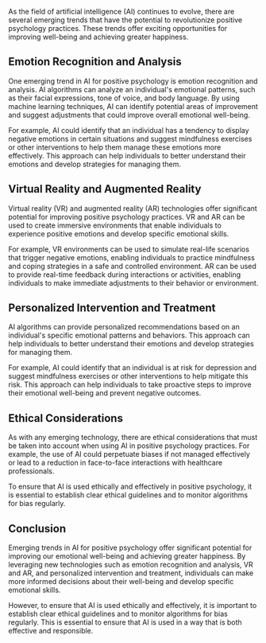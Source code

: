 
As the field of artificial intelligence (AI) continues to evolve, there are several emerging trends that have the potential to revolutionize positive psychology practices. These trends offer exciting opportunities for improving well-being and achieving greater happiness.

Emotion Recognition and Analysis
--------------------------------

One emerging trend in AI for positive psychology is emotion recognition and analysis. AI algorithms can analyze an individual's emotional patterns, such as their facial expressions, tone of voice, and body language. By using machine learning techniques, AI can identify potential areas of improvement and suggest adjustments that could improve overall emotional well-being.

For example, AI could identify that an individual has a tendency to display negative emotions in certain situations and suggest mindfulness exercises or other interventions to help them manage these emotions more effectively. This approach can help individuals to better understand their emotions and develop strategies for managing them.

Virtual Reality and Augmented Reality
-------------------------------------

Virtual reality (VR) and augmented reality (AR) technologies offer significant potential for improving positive psychology practices. VR and AR can be used to create immersive environments that enable individuals to experience positive emotions and develop specific emotional skills.

For example, VR environments can be used to simulate real-life scenarios that trigger negative emotions, enabling individuals to practice mindfulness and coping strategies in a safe and controlled environment. AR can be used to provide real-time feedback during interactions or activities, enabling individuals to make immediate adjustments to their behavior or environment.

Personalized Intervention and Treatment
---------------------------------------

AI algorithms can provide personalized recommendations based on an individual's specific emotional patterns and behaviors. This approach can help individuals to better understand their emotions and develop strategies for managing them.

For example, AI could identify that an individual is at risk for depression and suggest mindfulness exercises or other interventions to help mitigate this risk. This approach can help individuals to take proactive steps to improve their emotional well-being and prevent negative outcomes.

Ethical Considerations
----------------------

As with any emerging technology, there are ethical considerations that must be taken into account when using AI in positive psychology practices. For example, the use of AI could perpetuate biases if not managed effectively or lead to a reduction in face-to-face interactions with healthcare professionals.

To ensure that AI is used ethically and effectively in positive psychology, it is essential to establish clear ethical guidelines and to monitor algorithms for bias regularly.

Conclusion
----------

Emerging trends in AI for positive psychology offer significant potential for improving our emotional well-being and achieving greater happiness. By leveraging new technologies such as emotion recognition and analysis, VR and AR, and personalized intervention and treatment, individuals can make more informed decisions about their well-being and develop specific emotional skills.

However, to ensure that AI is used ethically and effectively, it is important to establish clear ethical guidelines and to monitor algorithms for bias regularly. This is essential to ensure that AI is used in a way that is both effective and responsible.
